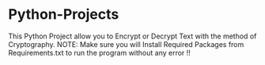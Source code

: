 # Python-Projects
This Python Project allow you to Encrypt or Decrypt Text with the method of Cryptography.
NOTE: Make sure you will Install Required Packages from Requirements.txt to run the program without any error !! 
